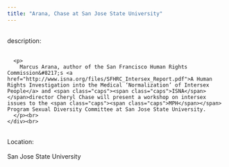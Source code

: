 ```yaml
---
title: "Arana, Chase at San Jose State University"
---
```


<div class="flexinode-body flexinode-2">
  <div class="flexinode-textarea-1">
    <div class="form-item">
      <br> <label>description:</label><br /> <br> 
      
      <p>
        Marcus Arana, author of the San Francisco Human Rights Commission&#8217;s <a href="http://www.isna.org/files/SFHRC_Intersex_Report.pdf">A Human Rights Investigation into the Medical ‘Normalization’ of Intersex People</a> and <span class="caps"><span class="caps">ISNA</span> </span>director Cheryl Chase will present a workshop on intersex issues to the <span class="caps"><span class="caps">MPH</span></span> Program Sexual Diversity Committee at San Jose State University.
      </p><br>
    </div><br>
  </div>
  
  <div class="flexinode-textfield-2">
    <div class="form-item">
      <br> <label>Location:</label><br /> <br> San Jose State University<br>
    </div><br>
  </div>
</div>